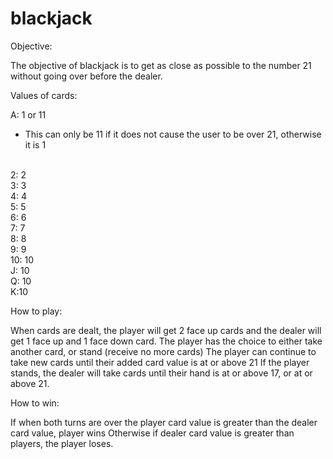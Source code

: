 # blackjack

Objective:

The objective of blackjack is to get as close as possible to the number 21 without going over before the dealer.

Values of cards:

A: 1 or 11
  - This can only be 11 if it does not cause the user to be over 21, otherwise it is 1
  </br>
2: 2 </br>
3: 3 </br>
4: 4 </br>
5: 5 </br>
6: 6 </br>
7: 7 </br>
8: 8 </br>
9: 9 </br>
10: 10 </br>
J: 10 </br>
Q: 10 </br>
K:10
</br>


How to play:

When cards are dealt, the player will get 2 face up cards and the dealer will get 1 face up and 1 face down card.
The player has the choice to either take another card, or stand (receive no more cards)
The player can continue to take new cards until their added card value is at or above 21
If the player stands, the dealer will take cards until their hand is at or above 17, or at or above 21.

How to win:

If when both turns are over the player card value is greater than the dealer card value, player wins
Otherwise if dealer card value is greater than players, the player loses.
